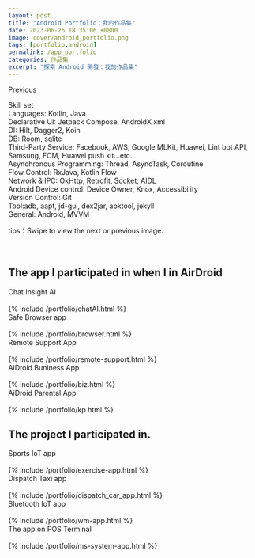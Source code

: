 ```yaml
---
layout: post
title: "Android Portfolio：我的作品集"
date: 2023-06-26 18:35:06 +0800
image: cover/android_portfolio.png
tags: [portfolio,android]
permalink: /app_portfolio
categories: 作品集
excerpt: "探索 Android 開發：我的作品集"
---
```


<div class="c-border-main-title-2">Previous</div>


Skill set<br>
Languages: Kotlin, Java<br>
Declarative UI: Jetpack Compose, AndroidX xml<br>
DI: Hilt, Dagger2, Koin<br>
DB: Room, sqlite<br>
Third-Party Service: Facebook, AWS, Google MLKit, Huawei, Lint bot API, Samsung, FCM, Huawei push kit...etc.<br>
Asynchronous Programming: Thread, AsyncTask, Coroutine<br>
Flow Control: RxJava, Kotlin Flow <br>
Network & IPC: OkHttp, Retrofit, Socket, AIDL<br>
Android Device control: Device Owner, Knox, Accessibility<br>
Version Control: Git<br>
Tool:adb, aapt, jd-gui, dex2jar, apktool, jekyll<br>
General: Android, MVVM<br>




<div class="c-border-content-title-4">tips：Swipe to view the next or previous image.</div>
<br><br>

<section id="airdroid">
<h1 class="c-border-main-title">The app I participated in when I in AirDroid</h1>
<div class="c-border-content-title-1">Chat Insight AI</div>
<br>
{% include /portfolio/chatAI.html %}
<div class="c-border-content-title-1">Safe Browser app</div>
<br>
{% include /portfolio/browser.html %}
<div class="c-border-content-title-1">Remote Support App</div><br>
{% include /portfolio/remote-support.html %}
<div class="c-border-content-title-1">AiDroid Buniness App</div><br>
{% include /portfolio/biz.html %}
<div class="c-border-content-title-1">AiDroid Parental App</div><br>
{% include /portfolio/kp.html %}


<h1 class="c-border-main-title">The project I participated in. </h1>
<section id="exercise">
<div class="c-border-content-title-1">Sports IoT app</div><br>
{% include /portfolio/exercise-app.html %}
<section id="dispatch_car">
<div class="c-border-content-title-1">Dispatch Taxi app</div><br>
{% include /portfolio/dispatch_car_app.html %}
<section id="wm_app">
<div class="c-border-content-title-1">Bluetooth IoT app</div><br>
{% include /portfolio/wm-app.html %}
<section id="pos_terminal">
<div class="c-border-content-title-1">The app on POS Terminal</div><br>
{% include /portfolio/ms-system-app.html %}
